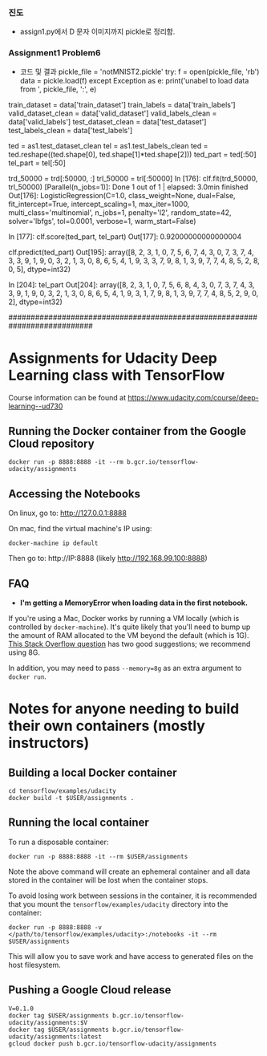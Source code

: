 ### 진도
- assign1.py에서 D 문자 이미지까지 pickle로 정리함.

### Assignment1 Problem6 
- 코드 및 결과
pickle_file = 'notMNIST2.pickle'
try:
    f = open(pickle_file, 'rb')
    data = pickle.load(f)
except Exception as e:
    print('unabel to load data from ', pickle_file, ':', e)

train_dataset = data['train_dataset']
train_labels = data['train_labels']
valid_dataset_clean = data['valid_dataset']
valid_labels_clean = data['valid_labels']
test_dataset_clean = data['test_dataset']
test_labels_clean = data['test_labels']

ted = as1.test_dataset_clean
tel = as1.test_labels_clean
ted = ted.reshape((ted.shape[0], ted.shape[1]*ted.shape[2]))
ted_part = ted[:50]
tel_part = tel[:50]

trd_50000 = trd[:50000, :]
trl_50000 = trl[:50000]
In [176]: clf.fit(trd_50000, trl_50000)
[Parallel(n_jobs=1)]: Done   1 out of   1 | elapsed:  3.0min finished
Out[176]: 
LogisticRegression(C=1.0, class_weight=None, dual=False, fit_intercept=True,
          intercept_scaling=1, max_iter=1000, multi_class='multinomial',
          n_jobs=1, penalty='l2', random_state=42, solver='lbfgs',
          tol=0.0001, verbose=1, warm_start=False)

In [177]: clf.score(ted_part, tel_part)
Out[177]: 0.92000000000000004

clf.predict(ted_part)
Out[195]: 
array([8, 2, 3, 1, 0, 7, 5, 6, 7, 4, 3, 0, 7, 3, 7, 4, 3, 3, 9, 1, 9, 0, 3,
       2, 1, 3, 0, 8, 6, 5, 4, 1, 9, 3, 3, 7, 9, 8, 1, 3, 9, 7, 7, 4, 8, 5,
       2, 8, 0, 5], dtype=int32)

In [204]: tel_part
Out[204]: 
array([8, 2, 3, 1, 0, 7, 5, 6, 8, 4, 3, 0, 7, 3, 7, 4, 3, 3, 9, 1, 9, 0, 3,
       2, 1, 3, 0, 8, 6, 5, 4, 1, 9, 3, 1, 7, 9, 8, 1, 3, 9, 7, 7, 4, 8, 5,
       2, 9, 0, 2], dtype=int32)


###########################################################################


Assignments for Udacity Deep Learning class with TensorFlow
===========================================================

Course information can be found at https://www.udacity.com/course/deep-learning--ud730

Running the Docker container from the Google Cloud repository
-------------------------------------------------------------

    docker run -p 8888:8888 -it --rm b.gcr.io/tensorflow-udacity/assignments

Accessing the Notebooks
-----------------------

On linux, go to: http://127.0.0.1:8888

On mac, find the virtual machine's IP using:

    docker-machine ip default

Then go to: http://IP:8888 (likely http://192.168.99.100:8888)

FAQ
---

* **I'm getting a MemoryError when loading data in the first notebook.**

If you're using a Mac, Docker works by running a VM locally (which
is controlled by `docker-machine`). It's quite likely that you'll
need to bump up the amount of RAM allocated to the VM beyond the
default (which is 1G).
[This Stack Overflow question](http://stackoverflow.com/questions/32834082/how-to-increase-docker-machine-memory-mac)
has two good suggestions; we recommend using 8G.

In addition, you may need to pass `--memory=8g` as an extra argument to
`docker run`.

Notes for anyone needing to build their own containers (mostly instructors)
===========================================================================

Building a local Docker container
---------------------------------

    cd tensorflow/examples/udacity
    docker build -t $USER/assignments .

Running the local container
---------------------------

To run a disposable container:  

    docker run -p 8888:8888 -it --rm $USER/assignments

Note the above command will create an ephemeral container and all data stored in the container will be lost when the container stops.

To avoid losing work between sessions in the container, it is recommended that you mount the `tensorflow/examples/udacity` directory into the container:

    docker run -p 8888:8888 -v </path/to/tensorflow/examples/udacity>:/notebooks -it --rm $USER/assignments

This will allow you to save work and have access to generated files on the host filesystem.

Pushing a Google Cloud release
------------------------------

    V=0.1.0
    docker tag $USER/assignments b.gcr.io/tensorflow-udacity/assignments:$V
    docker tag $USER/assignments b.gcr.io/tensorflow-udacity/assignments:latest
    gcloud docker push b.gcr.io/tensorflow-udacity/assignments
